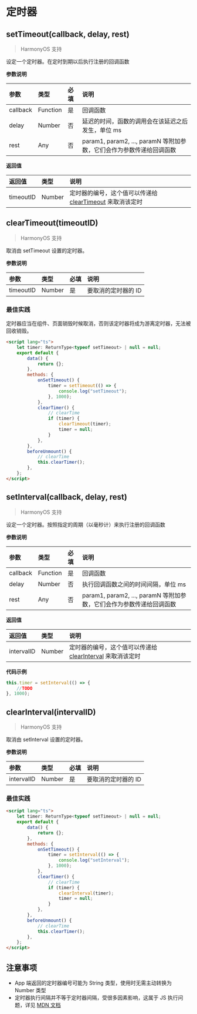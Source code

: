 # 定时器

## setTimeout(callback, delay, rest)

> HarmonyOS 支持

设定一个定时器。在定时到期以后执行注册的回调函数

**参数说明**

|参数|类型|必填|说明|
|:-|:-|:-|:-|
|callback|Function|是|回调函数|
|delay|Number|否|延迟的时间，函数的调用会在该延迟之后发生，单位 ms|
|rest|Any|否|param1, param2, ..., paramN 等附加参数，它们会作为参数传递给回调函数|

**返回值**

|返回值|类型|说明|
|:-|:-|:-|
|timeoutID|Number|定时器的编号，这个值可以传递给 [clearTimeout](/api/timer?id=cleartimeout) 来取消该定时|

## clearTimeout(timeoutID)

> HarmonyOS 支持

取消由 setTimeout 设置的定时器。

**参数说明**

|参数|类型|必填|说明|
|:-|:-|:-|:-|
|timeoutID|Number|是|要取消的定时器的 ID|

### 最佳实践

定时器应当在组件、页面销毁时候取消，否则该定时器将成为游离定时器，无法被回收销毁。

```html
<script lang="ts">
	let timer: ReturnType<typeof setTimeout> | null = null;
	export default {
		data() {
			return {};
		},
		methods: {
			onSetTimeout() {
				timer = setTimeout(() => {
					console.log("setTimeout");
				}, 1000);
			},
			clearTimer() {
				// clearTime
				if (timer) {
					clearTimeout(timer);
					timer = null;
				}
			},
		},
		beforeUnmount() {
			// clearTime
			this.clearTimer();
		},
	};
</script>
```

## setInterval(callback, delay, rest)

> HarmonyOS 支持

设定一个定时器。按照指定的周期（以毫秒计）来执行注册的回调函数

**参数说明**

|参数|类型|必填|说明|
|:-|:-|:-|:-|
|callback|Function|是|回调函数|
|delay|Number|否|执行回调函数之间的时间间隔，单位 ms|
|rest|Any|否|param1, param2, ..., paramN 等附加参数，它们会作为参数传递给回调函数|

**返回值**

|返回值|类型|说明|
|:-|:-|:-|
|intervalID|Number|定时器的编号，这个值可以传递给 [clearInterval](/api/timer?id=clearinterval) 来取消该定时|

**代码示例**

```js
this.timer = setInterval(() => {
	//TODO
}, 1000);
```

## clearInterval(intervalID)

> HarmonyOS 支持

取消由 setInterval 设置的定时器。

**参数说明**

|参数|类型|必填|说明|
|:-|:-|:-|:-|
|intervalID|Number|是|要取消的定时器的 ID|

### 最佳实践

```html
<script lang="ts">
	let timer: ReturnType<typeof setTimeout> | null = null;
	export default {
		data() {
			return {};
		},
		methods: {
			onSetTimeout() {
				timer = setInterval(() => {
					console.log("setInterval");
				}, 1000);
			},
			clearTimer() {
				// clearTime
				if (timer) {
					clearInterval(timer);
					timer = null;
				}
			},
		},
		beforeUnmount() {
			// clearTime
			this.clearTimer();
		},
	};
</script>
```

## 注意事项

- App 端返回的定时器编号可能为 String 类型，使用时无需主动转换为 Number 类型
- 定时器执行间隔并不等于定时器间隔，受很多因素影响，这属于 JS 执行问题，详见 [MDN 文档](https://developer.mozilla.org/zh-CN/docs/Web/API/setInterval)
